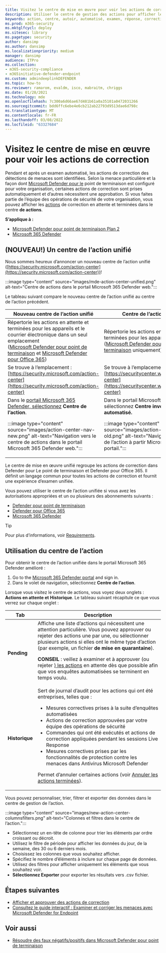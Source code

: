 ```yaml
---
title: Visitez le centre de mise en œuvre pour voir les actions de correction
description: Utiliser le centre de gestion des actions pour afficher les détails et les résultats à la suite d’un examen automatisé
keywords: action, centre, autoir, automatisé, examen, réponse, correction
ms.prod: m365-security
ms.mktglfcycl: deploy
ms.sitesec: library
ms.pagetype: security
author: dansimp
ms.author: dansimp
ms.localizationpriority: medium
manager: dansimp
audience: ITPro
ms.collection:
- m365-security-compliance
- m365initiative-defender-endpoint
ms.custom: admindeeplinkDEFENDER
ms.topic: how-to
ms.reviewer: ramarom, evaldm, isco, mabraitm, chriggs
ms.date: 01/28/2021
ms.technology: mde
ms.openlocfilehash: 7c300a6d66ae67d481b61a0a35101a0472031266
ms.sourcegitcommit: bdd6ffc6ebe4e6cb212ab22793d9513dae6d798c
ms.translationtype: MT
ms.contentlocale: fr-FR
ms.lasthandoff: 03/08/2022
ms.locfileid: "63327684"
---
```

# <a name="visit-the-action-center-to-see-remediation-actions"></a>Visitez le centre de mise en œuvre pour voir les actions de correction

Pendant et après un examen automatisé, les actions de correction des détections de menaces sont identifiées. Selon la menace particulière et la façon dont [Microsoft Defender pour le](/windows/security/threat-protection) point de terminaison est configuré pour votre organisation, certaines actions de correction sont prises automatiquement et d’autres nécessitent une approbation. Si vous faites partie de l’équipe des opérations de sécurité de votre organisation, vous pouvez afficher les [actions](manage-auto-investigation.md#remediation-actions) de correction en attente et terminées dans le centre **de actions**.


**S’applique à :**
- [Microsoft Defender pour point de terminaison Plan 2](https://go.microsoft.com/fwlink/p/?linkid=2154037)
- [Microsoft 365 Defender](https://go.microsoft.com/fwlink/?linkid=2118804)

## <a name="new-a-unified-action-center"></a>(NOUVEAU!) Un centre de l’action unifié


Nous sommes heureux d’annoncer un nouveau centre de l’action unifié ([https://security.microsoft.com/action-center](https://security.microsoft.com/action-center))!

:::image type="content" source="images/mde-action-center-unified.png" alt-text="Centre de actions dans le portail Microsoft 365 Defender web.":::

Le tableau suivant compare le nouveau centre de l’action unifié au centre de l’action précédent.

|Nouveau centre de l’action unifié  |Centre de l’action précédent  |
|---------|---------|
|Répertorie les actions en attente et terminées pour les appareils et le courrier électronique dans un seul emplacement <br/>([Microsoft Defender pour point de terminaison](microsoft-defender-endpoint.md) et [Microsoft Defender pour Office 365](/microsoft-365/security/office-365-security/office-365-atp))|Répertorie les actions en attente et terminées pour les appareils <br/> ([Microsoft Defender pour point de terminaison](microsoft-defender-endpoint.md) uniquement)   |
|Se trouve à l’emplacement :<br/>[https://security.microsoft.com/action-center](https://security.microsoft.com/action-center)         |Se trouve à l’emplacement :<br/>[https://securitycenter.windows.com/action-center](https://securitycenter.windows.com/action-center)     |
| Dans le <a href="https://go.microsoft.com/fwlink/p/?linkid=2077139" target="_blank">portail Microsoft 365 Defender, sélectionnez</a> **Centre de l’action**. <p>:::image type="content" source="images/action-center-nav-new.png" alt-text="Navigation vers le centre de actions dans le portail Microsoft 365 Defender web."::: | Dans le portail Microsoft 365 Defender, sélectionnez **Centre investigationsAction** >  **automatisé.** <p>:::image type="content" source="images/action-center-nav-old.png" alt-text="Navigation vers le centre de l’action à partir Microsoft 365 Defender portail.":::  |

Le centre de mise en œuvre unifié regroupe les actions de correction dans Defender pour Le point de terminaison et Defender pour Office 365. Il définit un langage commun pour toutes les actions de correction et fournit une expérience d’examen unifiée.

Vous pouvez utiliser le centre de l’action unifiée si vous avez les autorisations appropriées et un ou plusieurs des abonnements suivants :

- [Defender pour point de terminaison](microsoft-defender-endpoint.md)
- [Defender pour Office 365](/microsoft-365/security/office-365-security/office-365-atp)
- [Microsoft 365 Defender](/microsoft-365/security/mtp/microsoft-threat-protection)

> [!TIP]
> Pour plus d’informations, voir [Requirements](/microsoft-365/security/mtp/prerequisites).

## <a name="using-the-action-center"></a>Utilisation du centre de l’action

Pour obtenir le centre de l’action unifiée dans le portail Microsoft 365 Defender amélioré :

1. Go to the <a href="https://go.microsoft.com/fwlink/p/?linkid=2077139" target="_blank">Microsoft 365 Defender portal</a> and sign in.
2. Dans le volet de navigation, sélectionnez **Centre de l’action**.

Lorsque vous visitez le centre de actions, vous voyez deux onglets : **Actions en attente et** **Historique**. Le tableau suivant récapitule ce que vous verrez sur chaque onglet :

|Tab|Description|
|---|---|
|**Pending**|Affiche une liste d’actions qui nécessitent une attention particulière. Vous pouvez approuver ou rejeter des actions une par une, ou sélectionner plusieurs actions si elles ont le même type d’action (par exemple, un fichier **de mise en quarantaine**). <p> **CONSEIL** : veillez à examiner et à approuver (ou rejeter [) les actions](manage-auto-investigation.md) en attente dès que possible afin que vos enquêtes automatisées se terminent en temps voulu.|
|**Historique**|Sert de journal d’audit pour les actions qui ont été entreprises, telles que : <ul><li>Mesures correctives prises à la suite d’enquêtes automatisées</li><li>Actions de correction approuvées par votre équipe des opérations de sécurité</li><li>Commandes qui ont été exécutés et actions de correction appliquées pendant les sessions Live Response</li><li>Mesures correctives prises par les fonctionnalités de protection contre les menaces dans Antivirus Microsoft Defender</li></ul> <p> Permet d’annuler certaines actions (voir [Annuler les actions terminées](manage-auto-investigation.md#undo-completed-actions)).|

Vous pouvez personnaliser, trier, filtrer et exporter des données dans le centre de gestion de l’action.

:::image type="content" source="images/new-action-center-columnsfilters.png" alt-text="Colonnes et filtres dans le centre de l’action.":::

- Sélectionnez un en-tête de colonne pour trier les éléments par ordre croissant ou décroit.
- Utilisez le filtre de période pour afficher les données du jour, de la semaine, des 30 ou 6 derniers mois.
- Choisissez les colonnes que vous souhaitez afficher.
- Spécifiez le nombre d’éléments à inclure sur chaque page de données.
- Utilisez des filtres pour afficher uniquement les éléments que vous souhaitez voir.
- **Sélectionnez Exporter** pour exporter les résultats vers .csv fichier.

## <a name="next-steps"></a>Étapes suivantes

- [Afficher et approuver des actions de correction](manage-auto-investigation.md)
- [Consultez le guide interactif : Examiner et corriger les menaces avec Microsoft Defender for Endpoint](https://aka.ms/MDATP-IR-Interactive-Guide)

## <a name="see-also"></a>Voir aussi

- [Résoudre des faux négatifs/positifs dans Microsoft Defender pour point de terminaison](defender-endpoint-false-positives-negatives.md)
